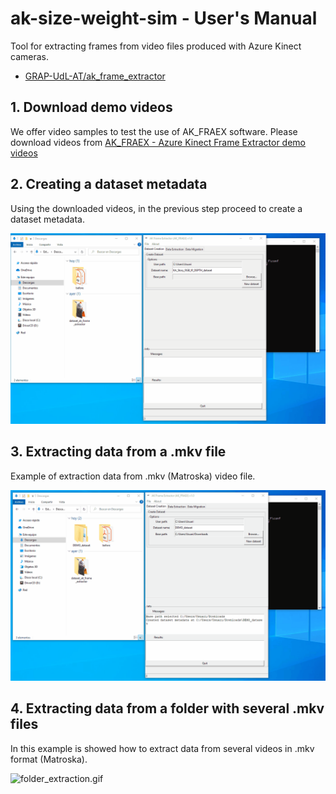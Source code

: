 # ak-size-weight-sim - User's Manual
Tool for extracting frames from video files produced with Azure Kinect cameras.

* [GRAP-UdL-AT/ak_frame_extractor](https://github.com/GRAP-UdL-AT/ak_frame_extractor)

## 1. Download demo videos
We offer video samples to test the use of AK_FRAEX software. Please download videos from [AK_FRAEX - Azure Kinect Frame Extractor demo videos](https://doi.org/10.5281/zenodo.6968103)

## 2. Creating a dataset metadata
Using the downloaded videos, in the previous step proceed to create a dataset metadata.

![dataset_creation.gif](https://github.com/GRAP-UdL-AT/ak_frame_extractor/blob/main/docs/screen_animations/dataset_creation.gif?raw=true)


## 3. Extracting data from a .mkv file
Example of extraction data from .mkv (Matroska) video file.

![file_extraction.gif](https://github.com/GRAP-UdL-AT/ak_frame_extractor/blob/main/docs/screen_animations/file_extraction.gif?raw=true)


## 4. Extracting data from a folder with several .mkv files
In this example is showed how to extract data from several videos in .mkv format (Matroska).

![folder_extraction.gif](https://github.com/GRAP-UdL-AT/ak_frame_extractor/blob/main/docs/screen_animations/folder_extraction.gif?raw=true)